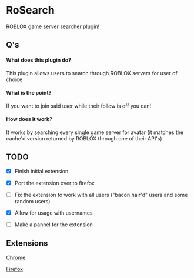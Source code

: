 # RoSearch
ROBLOX game server searcher plugin!


## Q's
#### What does this plugin do?
This plugin allows users to search through ROBLOX servers for user of choice

#### What is the point?
If you want to join said user while their follow is off you can!

#### How does it work?
It works by searching every single game server for avatar (it matches the cache'd version returned by ROBLOX through one of their API's)


## TODO
- [X] Finish initial extension
- [X] Port the extension over to firefox
- [ ] Fix the extension to work with all users ("bacon hair'd" users and some random users)
- [X] Allow for usage with usernames
- [ ] Make a pannel for the extension


## Extensions 
[Chrome](https://chrome.google.com/webstore/detail/rosearcher/jhamlfgelgpjgbifbpepmclhnellfoaa?hl=en-GB&gl=US)

[Firefox](https://addons.mozilla.org/en-US/firefox/addon/rosearcher/)
